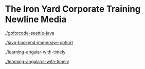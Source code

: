 # The Iron Yard Corporate Training Newline Media
 
[./goforcode-seattle-java](./goforcode-seattle-java)
 
[./java-backend-immersive-cohort](./java-backend-immersive-cohort)
 
[./learning-angular-with-timely](./learning-angular-with-timely)
 
[./learning-angularjs-with-timely](./learning-angularjs-with-timely)
 
